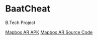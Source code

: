 # BaatCheat
B.Tech Project

[Mapbox AR APK](https://drive.google.com/file/d/1azLdm5Oa3wOkH4Yk2jjdikuiUwAPdcCK/view?usp=sharing)
[Mapbox AR Source Code](https://drive.google.com/file/d/1Tu0zXg-B81DvvDhrYQEOsO-LwwBrMKgK/view?usp=sharing)

